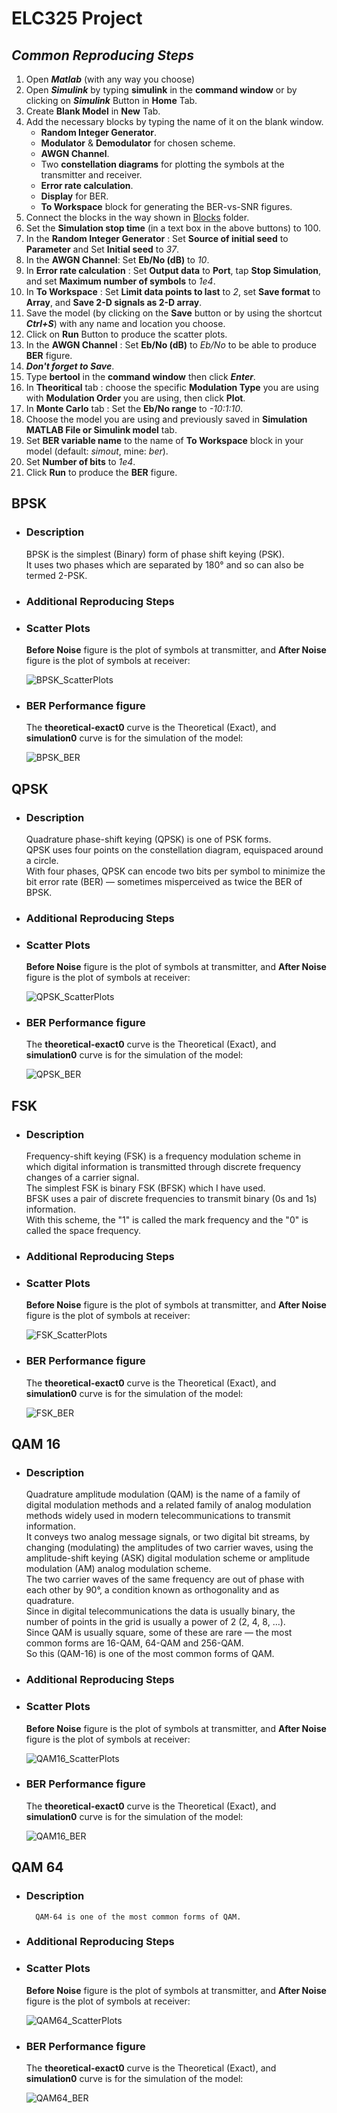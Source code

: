 # ELC325 Project

## _Common Reproducing Steps_

1. Open **_Matlab_** (with any way you choose)
2. Open **_Simulink_** by typing **simulink** in the **command window** or by clicking on **_Simulink_** Button in **Home** Tab.
3. Create **Blank Model** in **New** Tab.
4. Add the necessary blocks by typing the name of it on the blank window.
    - **Random Integer Generator**.
    - **Modulator** & **Demodulator** for chosen scheme.
    - **AWGN Channel**.
    - Two **constellation diagrams** for plotting the symbols at the transmitter and receiver.
    - **Error rate calculation**.
    - **Display** for BER.
    - **To Workspace** block for generating the BER-vs-SNR figures. 
5. Connect the blocks in the way shown in [Blocks](/Blocks) folder.
6. Set the **Simulation stop time** (in a text box in the above buttons) to 100.
7. In the **Random Integer Generator** : Set **Source of initial seed** to **Parameter** and Set **Initial seed** to _37_.
8. In the **AWGN Channel**: Set **Eb/No (dB)** to _10_.
9. In **Error rate calculation** : Set **Output data** to **Port**, tap **Stop Simulation**, and set **Maximum number of symbols** to _1e4_.
10. In **To Workspace** : Set **Limit data points to last** to _2_, set **Save format** to **Array**, and **Save 2-D signals as 2-D array**.
11. Save the model (by clicking on the **Save** button or by using the shortcut **_Ctrl+S_**) with any name and location you choose.
12. Click on **Run** Button to produce the scatter plots.
13. In the **AWGN Channel** : Set **Eb/No (dB)** to _Eb/No_ to be able to produce **BER** figure.
14. **_Don't forget to Save_**.
15. Type **bertool** in the **command window** then click **_Enter_**.
16. In **Theoritical** tab : choose the specific **Modulation Type** you are using with **Modulation Order** you are using, then click **Plot**.
17. In **Monte Carlo** tab : Set the **Eb/No range** to _-10:1:10_.
18. Choose the model you are using and previously saved in **Simulation MATLAB File or Simulink model** tab.
19. Set **BER variable name** to the name of **To Workspace** block in your model (default: _simout_, mine: _ber_).
20. Set **Number of bits** to _1e4_.
21. Click **Run** to produce the **BER** figure.

## **BPSK**

- ###  Description

    BPSK is the simplest (Binary) form of phase shift keying (PSK).<br>It uses two phases which are separated by 180° and so can also be termed 2-PSK.<br>

- ###  Additional Reproducing Steps
- ###  Scatter Plots
    **Before Noise** figure is the plot of symbols at transmitter, and **After Noise** figure is the plot of symbols at receiver:

    ![BPSK_ScatterPlots](/Scatter&#32;Plots/BPSK_Scatter.png)
- ###  BER Performance figure
    The **theoretical-exact0** curve is the Theoretical (Exact), and **simulation0** curve is for the simulation of the model:

    ![BPSK_BER](BER&#32;Figures/BPSK_BER.png)

## **QPSK**

- ###  Description

    Quadrature phase-shift keying (QPSK) is one of PSK forms.<br>
    QPSK uses four points on the constellation diagram, equispaced around a circle.<br>
    With four phases, QPSK can encode two bits per symbol to minimize the bit error rate (BER) — sometimes misperceived as twice the BER of BPSK.<br>

- ###  Additional Reproducing Steps
- ###  Scatter Plots
    **Before Noise** figure is the plot of symbols at transmitter, and **After Noise** figure is the plot of symbols at receiver:

    ![QPSK_ScatterPlots](/Scatter&#32;Plots/QPSK_Scatter.png)
- ###  BER Performance figure
    The **theoretical-exact0** curve is the Theoretical (Exact), and **simulation0** curve is for the simulation of the model:

    ![QPSK_BER](BER&#32;Figures/QPSK_BER.png)

## **FSK**

- ###  Description

    Frequency-shift keying (FSK) is a frequency modulation scheme in which digital information is transmitted through discrete frequency changes of a carrier signal.<br>
    The simplest FSK is binary FSK (BFSK) which I have used.<br>
    BFSK uses a pair of discrete frequencies to transmit binary (0s and 1s) information.<br>
    With this scheme, the "1" is called the mark frequency and the "0" is called the space frequency.<br>

- ###  Additional Reproducing Steps
- ###  Scatter Plots
    **Before Noise** figure is the plot of symbols at transmitter, and **After Noise** figure is the plot of symbols at receiver:

    ![FSK_ScatterPlots](/Scatter&#32;Plots/FSK_Scatter.png)
- ###  BER Performance figure
    The **theoretical-exact0** curve is the Theoretical (Exact), and **simulation0** curve is for the simulation of the model:

    ![FSK_BER](BER&#32;Figures/FSK_BER.png)

## **QAM 16**

- ###  Description

    Quadrature amplitude modulation (QAM) is the name of a family of digital modulation methods and a related family of analog modulation methods widely used in modern telecommunications to transmit information.<br>
    It conveys two analog message signals, or two digital bit streams, by changing (modulating) the amplitudes of two carrier waves, using the amplitude-shift keying (ASK) digital modulation scheme or amplitude modulation (AM) analog modulation scheme.<br>
    The two carrier waves of the same frequency are out of phase with each other by 90°, a condition known as orthogonality and as quadrature.<br>
    Since in digital telecommunications the data is usually binary, the number of points in the grid is usually a power of 2 (2, 4, 8, …).<br>
    Since QAM is usually square, some of these are rare — the most common forms are 16-QAM, 64-QAM and 256-QAM.<br>
    So this (QAM-16) is one of the most common forms of QAM.<br>

- ###  Additional Reproducing Steps
- ###  Scatter Plots
    **Before Noise** figure is the plot of symbols at transmitter, and **After Noise** figure is the plot of symbols at receiver:

    ![QAM16_ScatterPlots](/Scatter&#32;Plots/QAM16_Scatter.png)
- ###  BER Performance figure
    The **theoretical-exact0** curve is the Theoretical (Exact), and **simulation0** curve is for the simulation of the model:

    ![QAM16_BER](BER&#32;Figures/QAM16_BER.png)

## **QAM 64**

- ###  Description
        QAM-64 is one of the most common forms of QAM.
- ###  Additional Reproducing Steps
- ###  Scatter Plots
    **Before Noise** figure is the plot of symbols at transmitter, and **After Noise** figure is the plot of symbols at receiver:

    ![QAM64_ScatterPlots](/Scatter&#32;Plots/QAM64_Scatter.png)
- ###  BER Performance figure
    The **theoretical-exact0** curve is the Theoretical (Exact), and **simulation0** curve is for the simulation of the model:

    ![QAM64_BER](BER&#32;Figures/QAM64_BER.png)